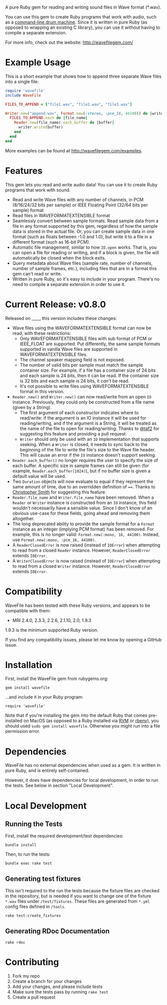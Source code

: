 A pure Ruby gem for reading and writing sound files in Wave format (*.wav).

You can use this gem to create Ruby programs that work with audio, such as a [command-line drum machine](http://beatsdrummachine.com). Since it is written in pure Ruby (as opposed to wrapping an existing C library), you can use it without having to compile a separate extension.

For more info, check out the website: <http://wavefilegem.com/>

# Example Usage

This is a short example that shows how to append three separate Wave files into a single file:

```ruby
require 'wavefile'
include WaveFile

FILES_TO_APPEND = ["file1.wav", "file2.wav", "file3.wav"]

Writer.new("append.wav", Format.new(:stereo, :pcm_16, 44100)) do |writer|
  FILES_TO_APPEND.each do |file_name|
    Reader.new(file_name).each_buffer do |buffer|
      writer.write(buffer)
    end
  end
end
```

More examples can be found at <http://wavefilegem.com/examples>.


# Features

This gem lets you read and write audio data! You can use it to create Ruby programs that work with sound.

* Read and write Wave files with any number of channels, in PCM (8/16/24/32 bits per sample) or IEEE Floating Point (32/64 bits per sample) format
* Read files in WAVEFORMATEXTENSIBLE format
* Seamlessly convert between sample formats. Read sample data from a file in any format supported by this gem, regardless of how the sample data is stored in the actual file. Or, you can create sample data in one format (such as floats between -1.0 and 1.0), but write it to a file in a different format (such as 16-bit PCM).
* Automatic file management, similar to how `IO.open` works. That is, you can open a file for reading or writing, and if a block is given, the file will automatically be closed when the block exits.
* Query metadata about Wave files (sample rate, number of channels, number of sample frames, etc.), including files that are in a format this gem can't read or write.
* Written in pure Ruby, so it's easy to include in your program. There's no need to compile a separate extension in order to use it.


# Current Release: v0.8.0

Released on ____, this version includes these changes:

* Wave files using the WAVEFORMATEXTENSIBLE format can now be read, with these restrictions:
  * Only WAVEFORMATEXTENSIBLE files with sub format of PCM or IEEE_FLOAT are supported. Put differently, the same sample formats supported in vanilla Wave files are supported in WAVEFORMATEXTENSIBLE files.
  * The channel speaker mapping field is not exposed.
  * The number of valid bits per sample must match the sample container size. For example, if a file has a container size of 24 bits and each sample is 24 bits, then it can be read. If the container size is 32 bits and each sample is 24 bits, it _can't_ be read.
  * It's not possible to write files using WAVEFORMATEXTENSIBLE format in this version.
* `Reader.new()` and `Writer.new()` can now read/write from an open `IO` instance. Previously, they could only be constructed from a file name (given by a String).
  * The first argument of each constructor indicates where to read/write: if the argument is an IO instance it will be used for reading/writing, and if the argument is a String, it will be treated as the name of the file to open for reading/writing. Thanks to [@taf2](https://github.com/taf2) for suggesting this feature and providing a pull request.
  * `Writer` should only be used with an `IO` implementation that supports seeking. When a `Writer` is closed, it needs to sync back to the beginning of the file to write the file's size to the Wave file header. This will cause an error if the `IO` instance doesn't support seeking.
* `Reader.each_buffer()` no longer requires the user to specify the size of each buffer. A specific size in sample frames can still be given (for example, `Reader.each_buffer(1024)`), but if no buffer size is given a default value will be used.
* Two `Duration` objects will now evaluate to equal if they represent the same amount of time, due to an overridden definition of `==`. Thanks to [Christopher Smith](https://github.com/chrylis) for suggesting this feature.
* `Reader.file_name` and `Writer.file_name` have been removed. When a `Reader` or `Writer` instance is constructed from an `IO` instance, this field wouldn't necessarily have a sensible value. Since I don't know of an obvious use-case for these fields, going ahead and removing them altogether.
* The long deprecated ability to provide the sample format for a `Format` instance as an integer (implying PCM format) has been removed. For example, this is no longer valid: `Format.new(:mono, 16, 44100)`. Instead, use `Format.new(:mono, :pcm_16, 44100)`.
* A `ReaderClosedError` is now raised (instead of `IOError`) when attempting to read from a closed `Reader` instance. However, `ReaderClosedError` extends `IOError`.
* A `WriterClosedError` is now raised (instead of `IOError`) when attempting to read from a closed `Writer` instance. However, `ReaderClosedError` extends `IOError`.


# Compatibility

WaveFile has been tested with these Ruby versions, and appears to be compatible with them:

* MRI 2.4.0, 2.3.3, 2.2.6, 2.1.10, 2.0, 1.9.3

1.9.3 is the minimum supported Ruby version.

If you find any compatibility issues, please let me know by opening a GitHub issue.


# Installation

First, install the WaveFile gem from rubygems.org:

    gem install wavefile

...and include it in your Ruby program:

    require 'wavefile'

Note that if you're installing the gem into the default Ruby that comes pre-installed on MacOS (as opposed to a Ruby installed via [RVM](http://rvm.io/) or [rbenv](https://github.com/sstephenson/rbenv/)), you should used `sudo gem install wavefile`. Otherwise you might run into a file permission error.


# Dependencies

WaveFile has no external dependencies when used as a gem. It is written in pure Ruby, and is entirely self-contained.

However, it does have dependencies for local development, in order to run the tests. See below in section "Local Development".


# Local Development

## Running the Tests

First, install the required development/test dependencies:

    bundle install

Then, to run the tests:

    bundle exec rake test

## Generating test fixtures

This isn't required to the run the tests because the fixture files are checked in the repository, but is needed if you want to change one of the fixture `*.wav` files under `/test/fixtures`. These files are generated from `*.yml` config files defined in `/tools`.

    rake test:create_fixtures

## Generating RDoc Documentation

    rake rdoc


# Contributing

1. Fork my repo
2. Create a branch for your changes
3. Add your changes, and please include tests
4. Make sure the tests pass by running `rake test`
5. Create a pull request

